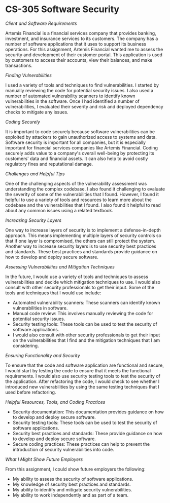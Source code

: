 # **CS-305 Software Security**

*Client and Software Requirements*

Artemis Financial is a financial services company that provides banking, investment, and insurance services to its customers. The company has a number of software applications that it uses to support its business operations. For this assignment, Artemis Financial wanted me to assess the security and development of their customer portal. This application is used by customers to access their accounts, view their balances, and make transactions.

*Finding Vulnerabilities*

I used a variety of tools and techniques to find vulnerabilities. I started by manually reviewing the code for potential security issues. I also used a number of automated vulnerability scanners to identify known vulnerabilities in the software. Once I had identified a number of vulnerabilities, I evaluated their severity and risk and deployed dependency checks to mitigate any issues.

*Coding Securely*

It is important to code securely because software vulnerabilities can be exploited by attackers to gain unauthorized access to systems and data. Software security is important for all companies, but it is especially important for financial services companies like Artemis Financial. Coding securely adds value to a company's overall well-being by protecting its customers' data and financial assets. It can also help to avoid costly regulatory fines and reputational damage.

*Challenges and Helpful Tips*

One of the challenging aspects of the vulnerability assessment was understanding the complex codebase. I also found it challenging to evaluate the severity of some of the vulnerabilities that I found. However, I found it helpful to use a variety of tools and resources to learn more about the codebase and the vulnerabilities that I found. I also found it helpful to read about any common issues using a related textbook.

*Increasing Security Layers*

One way to increase layers of security is to implement a defense-in-depth approach. This means implementing multiple layers of security controls so that if one layer is compromised, the others can still protect the system. Another way to increase security layers is to use security best practices and standards. These best practices and standards provide guidance on how to develop and deploy secure software.

*Assessing Vulnerabilities and Mitigation Techniques*

In the future, I would use a variety of tools and techniques to assess vulnerabilities and decide which mitigation techniques to use. I would also consult with other security professionals to get their input. Some of the tools and techniques that I would use include:

- Automated vulnerability scanners: These scanners can identify known vulnerabilities in software.
- Manual code review: This involves manually reviewing the code for potential security issues.
- Security testing tools: These tools can be used to test the security of software applications.
- I would also consult with other security professionals to get their input on the vulnerabilities that I find and the mitigation techniques that I am considering.

*Ensuring Functionality and Security*

To ensure that the code and software application are functional and secure, I would start by testing the code to ensure that it meets the functional requirements. I would also use security testing tools to test the security of the application. After refactoring the code, I would check to see whether I introduced new vulnerabilities by using the same testing techniques that I used before refactoring.

*Helpful Resources, Tools, and Coding Practices*

- Security documentation: This documentation provides guidance on how to develop and deploy secure software.
- Security testing tools: These tools can be used to test the security of software applications.
- Security best practices and standards: These provide guidance on how to develop and deploy secure software.
- Secure coding practices: These practices can help to prevent the introduction of security vulnerabilities into code.

*What I Might Show Future Employers*

From this assignment, I could show future employers the following:

- My ability to assess the security of software applications.
- My knowledge of security best practices and standards.
- My ability to identify and mitigate security vulnerabilities.
- My ability to work independently and as part of a team.
